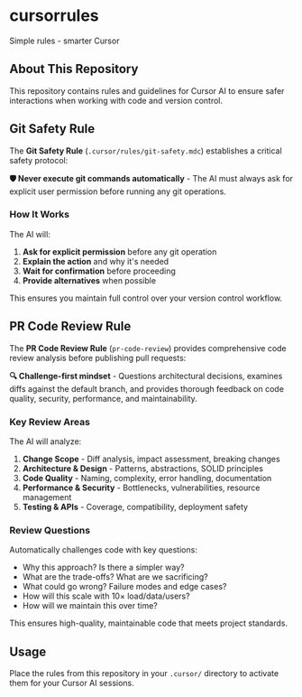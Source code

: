 # cursorrules
Simple rules - smarter Cursor

## About This Repository

This repository contains rules and guidelines for Cursor AI to ensure safer interactions when working with code and version control.

## Git Safety Rule

The **Git Safety Rule** (`.cursor/rules/git-safety.mdc`) establishes a critical safety protocol:

**🛡️ Never execute git commands automatically** - The AI must always ask for explicit user permission before running any git operations.

### How It Works

The AI will:
1. **Ask for explicit permission** before any git operation
2. **Explain the action** and why it's needed  
3. **Wait for confirmation** before proceeding
4. **Provide alternatives** when possible

This ensures you maintain full control over your version control workflow.

## PR Code Review Rule

The **PR Code Review Rule** (`pr-code-review`) provides comprehensive code review analysis before publishing pull requests:

**🔍 Challenge-first mindset** - Questions architectural decisions, examines diffs against the default branch, and provides thorough feedback on code quality, security, performance, and maintainability.

### Key Review Areas

The AI will analyze:
1. **Change Scope** - Diff analysis, impact assessment, breaking changes
2. **Architecture & Design** - Patterns, abstractions, SOLID principles
3. **Code Quality** - Naming, complexity, error handling, documentation
4. **Performance & Security** - Bottlenecks, vulnerabilities, resource management
5. **Testing & APIs** - Coverage, compatibility, deployment safety

### Review Questions

Automatically challenges code with key questions:
- Why this approach? Is there a simpler way?
- What are the trade-offs? What are we sacrificing?
- What could go wrong? Failure modes and edge cases?
- How will this scale with 10× load/data/users?
- How will we maintain this over time?

This ensures high-quality, maintainable code that meets project standards.

## Usage

Place the rules from this repository in your `.cursor/` directory to activate them for your Cursor AI sessions.
